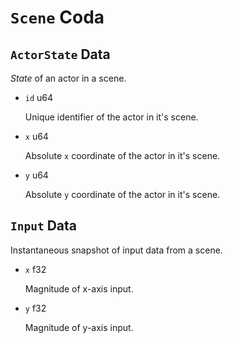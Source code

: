 # `Scene` Coda

## `ActorState` Data

_State_ of an actor in a scene.

+ `id` u64

    Unique identifier of the actor in it's scene.

+ `x` u64

    Absolute `x` coordinate of the actor in it's scene.

+ `y` u64

    Absolute `y` coordinate of the actor in it's scene.

## `Input` Data

Instantaneous snapshot of input data from a scene.

+ `x` f32

    Magnitude of x-axis input.

+ `y` f32

    Magnitude of y-axis input.